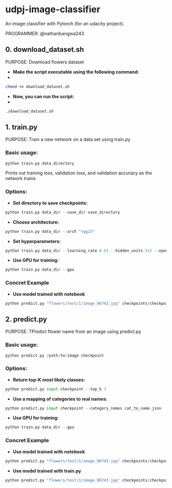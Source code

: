 # udpj-image-classifier

An image classifier with Pytorch (for an udacity project).



PROGRAMMER: @nathanbangwa243

## 0. download_dataset.sh

PURPOSE: Download flowers dataset

* **Make the script executable using the following command:**
* 
```bash
chmod +x download_dataset.sh

```

* **Now, you can run the script:**
* 
```bash
./download_dataset.sh

```

## 1. train.py

PURPOSE: Train a new network on a data set using train.py

### Basic usage: 

```python
python train.py data_directory
```

Prints out training loss, validation loss, and validation accuracy as the network trains

### Options:

* **Set directory to save checkpoints:** 

```python
python train.py data_dir --save_dir save_directory
```

* **Choose architecture:** 

```python
python train.py data_dir --arch "vgg13"
```

* **Set hyperparameters:** 

```python
python train.py data_dir --learning_rate 0.01 --hidden_units 512 --epochs 10
```

* **Use GPU for training:**

```python
python train.py data_dir --gpu
```

### Concret Example

* **Use model trained with notebook**
```python 
python predict.py "flowers/test/1/image_06743.jpg" checkpoints/checkpoint-final.pth --gpu
```

## 2. predict.py

PURPOSE: TPredict flower name from an image using predict.py
   
### Basic usage: 

```python
python predict.py /path/to/image checkpoint
```

### Options: 

* **Return top-K most likely classes:** 

```python
python predict.py input checkpoint --top_k 3
```

* **Use a mapping of categories to real names:** 
 
```python
python predict.py input checkpoint --category_names cat_to_name.json
```

* **Use GPU for training:** 
 
```python
python train.py data_dir --gpu
```

### Concret Example

* **Use model trained with notebook**
```python 
python predict.py "flowers/test/1/image_06743.jpg" checkpoints/checkpoint-final.pth --gpu
```

* **Use model trained with train.py**
```python 
python predict.py "flowers/test/1/image_06743.jpg" checkpoints/checkpoint.pth --gpu
```